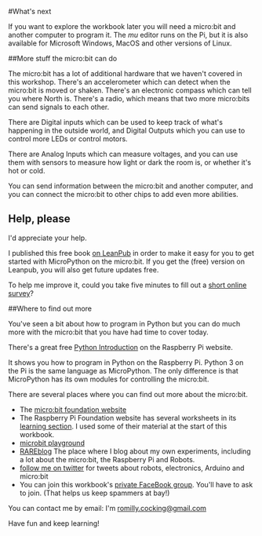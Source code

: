

#What's next

If you want to explore the workbook later you will need a micro:bit and another
computer to program it. The *mu* editor runs on the Pi, but it is also
available for Microsoft Windows, MacOS and other versions of Linux. 


##More stuff the micro:bit can do

The micro:bit has a lot of additional hardware that we haven't covered in this
workshop. There's an accelerometer which can detect when the micro:bit is moved or shaken. 
There's an electronic compass which can tell you where North is.
There's a radio, which means that two more micro:bits can send signals to each
other.

There are Digital inputs which can be used to keep track of what's happening in
the outside world, and Digital Outputs which you can use to control more LEDs or
control motors.

There are Analog Inputs which can measure voltages, and you can use them with
sensors to measure how light or dark the room is, or whether it's hot or cold.

You can send information between the micro:bit and another computer, and you can connect
the micro:bit to other chips to add even more abilities.

## Help, please

I'd appreciate your help.

I published this free book [on LeanPub](https://leanpub.com/microbitmicropython) in order to make it easy for you to get
started with MicroPython on the micro:bit. If you get the (free) version on Leanpub, you will also
get future updates free.

To help me improve it, could you take five minutes to fill out a
[short online survey](https://goo.gl/forms/eeXtmhuQZISZ8VgZ2)?


##Where to find out more

You've seen a bit about how to program in Python but you can do much more with the micro:bit
that you have had time to cover today.

There's a great free [Python Introduction](https://www.raspberrypi.org/learning/python-intro/)
on the Raspberry Pi website.

It shows you how to program in Python on the Raspberry Pi.
Python 3 on the Pi is the same language as MicroPython. The only difference is
that MicroPython has its own modules for controlling the micro:bit.

There are several places where you can find out more about the micro:bit.

* The [micro:bit foundation website](http://www.microbit.org/)
* The Raspberry Pi Foundation website has several worksheets in its
[learning section](https://www.raspberrypi.org/learning/).
I used some of their material at the start of this workbook.
* [microbit playground](https://microbit-playground.co.uk/)
* [RAREblog](http://blog.rareschool.com/) The place where I blog about my own experiments,
including a lot about the micro:bit, the Raspberry Pi and Robots.
* [follow me on twitter](https://twitter.com/rareblog) for tweets about robots, electronics, Arduino and micro:bit
* You can join this workbook's [private FaceBook group](https://www.facebook.com/groups/microbit60mins/). You'll have to
ask to join. (That helps us keep spammers at bay!)

You can contact me by email: I'm romilly.cocking@gmail.com

Have fun and keep learning!
 
 